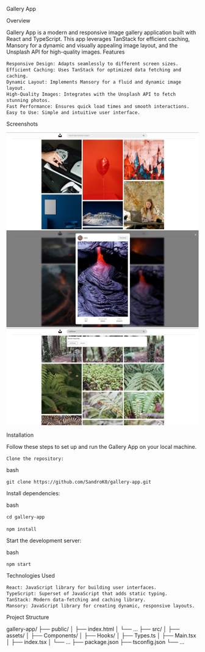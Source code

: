 Gallery App

Overview

Gallery App is a modern and responsive image gallery application built with React and TypeScript. This app leverages TanStack for efficient caching, Mansory for a dynamic and visually appealing image layout, and the Unsplash API for high-quality images.
Features

    Responsive Design: Adapts seamlessly to different screen sizes.
    Efficient Caching: Uses TanStack for optimized data fetching and caching.
    Dynamic Layout: Implements Mansory for a fluid and dynamic image layout.
    High-Quality Images: Integrates with the Unsplash API to fetch stunning photos.
    Fast Performance: Ensures quick load times and smooth interactions.
    Easy to Use: Simple and intuitive user interface.

Screenshots

![Screenshot 1](./screenshot1.png)
![Screenshot 2](./screenshot2.png)
![Screenshot 3](./screenshot3.png)


Installation

Follow these steps to set up and run the Gallery App on your local machine.

    Clone the repository:

bash

    git clone https://github.com/SandroK0/gallery-app.git


Install dependencies:

bash

    cd gallery-app
    
    npm install

Start the development server:

bash

    npm start

Technologies Used

    React: JavaScript library for building user interfaces.
    TypeScript: Superset of JavaScript that adds static typing.
    TanStack: Modern data-fetching and caching library.
    Mansory: JavaScript library for creating dynamic, responsive layouts.

Project Structure

gallery-app/
├── public/
│   ├── index.html
│   └── ...
├── src/
│   ├── assets/
│   ├── Components/
│   ├── Hooks/
│   ├── Types.ts
│   ├── Main.tsx
│   ├── index.tsx
│   └── ...
├── package.json
├── tsconfig.json
└── ...
